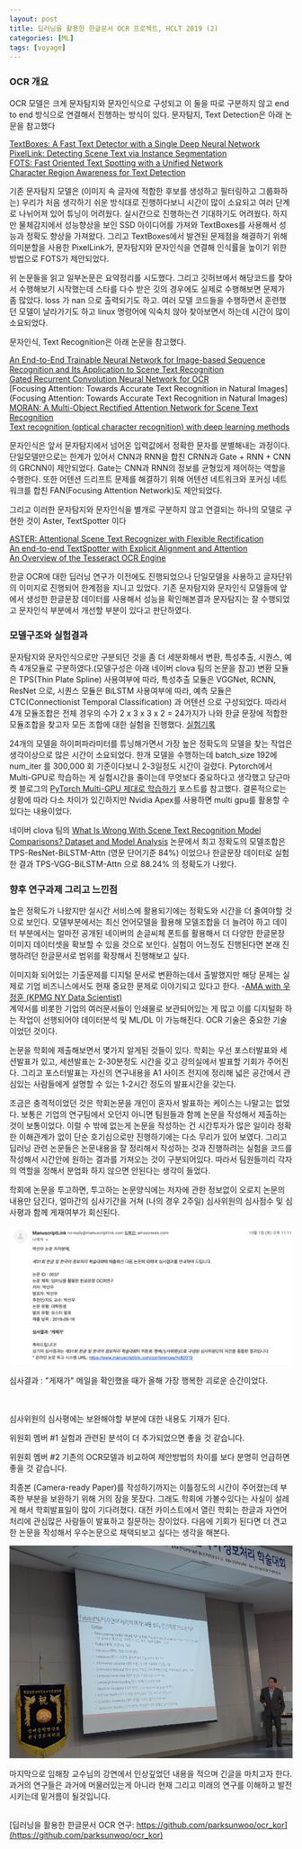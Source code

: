 ```yaml
---
layout: post
title: 딥러닝을 활용한 한글문서 OCR 프로젝트, HCLT 2019 (2)
categories: [ML]
tags: [voyage]
---
```


### OCR 개요

OCR 모델은 크게 문자탐지와 문자인식으로 구성되고 이 둘을 따로 구분하지 않고 end to end 방식으로 연결해서 진행하는 방식이 있다. 
문자탐지, Text Detection은 아래 논문을 참고했다

[TextBoxes: A Fast Text Detector with a Single Deep Neural Network](https://arxiv.org/abs/1611.06779)<br>
[PixelLink: Detecting Scene Text via Instance Segmentation](https://arxiv.org/abs/1801.01315)<br>
[FOTS: Fast Oriented Text Spotting with a Unified Network](https://arxiv.org/abs/1801.01671)<br>
[Character Region Awareness for Text Detection](https://arxiv.org/abs/1904.01941)<br>

기존 문자탐지 모델은 (이미지 속 글자에 적합한 후보를 생성하고 필터링하고 그룹화하는) 우리가 처음 생각하기 쉬운 방식대로 진행하다보니 시간이 많이 소요되고 여러 단계로 나뉘어져 있어 튜닝이 어려웠다. 실시간으로 진행하는건 기대하기도 어려웠다. 하지만 물체감지에서 성능향상을 보인 SSD 아이디어를 가져와 TextBoxes를 사용해서 성능과 정확도 향상을 가져왔다. 그리고 TextBoxes에서 발견된 문제점을 해결하기 위해 의미분할을 사용한 PixelLink가, 문자탐지와 문자인식을 연결해 인식률을 높이기 위한 방법으로 FOTS가 제안되었다. 

위 논문들을 읽고 일부논문은 요약정리를 시도했다. 그리고 깃허브에서 해당코드를 찾아서 수행해보기 시작했는데 스타를 다수 받은 깃의 경우에도 실제로 수행해보면 문제가 좀 많았다. loss 가 nan 으로 출력되기도 하고. 여러 모델 코드들을 수행하면서 훈련했던 모델이 날라가기도 하고 linux 명령어에 익숙치 않아 찾아보면서 하는데 시간이 많이 소요되었다.<br>

문자인식, Text Recognition은 아래 논문을 참고했다.

[An End-to-End Trainable Neural Network for Image-based Sequence Recognition and Its Application to Scene Text Recognition](https://arxiv.org/abs/1507.05717)<br>
[Gated Recurrent Convolution Neural Network for OCR](https://papers.nips.cc/paper/6637-gated-recurrent-convolution-neural-network-for-ocr.pdf)<br>
[Focusing Attention: Towards Accurate Text Recognition in Natural Images](Focusing Attention: Towards Accurate Text Recognition in Natural Images)<br>
[MORAN: A Multi-Object Rectified Attention Network for Scene Text Recognition](https://arxiv.org/pdf/1901.03003.pdf)<br>
[Text recognition (optical character recognition) with deep learning methods](https://github.com/clovaai/deep-text-recognition-benchmark)<br>

문자인식은 앞서 문자탐지에서 넘어온 입력값에서 정확한 문자를 분별해내는 과정이다. 단일모델만으로는 한계가 있어서 CNN과 RNN을 합친 CRNN과 Gate + RNN + CNN 의 GRCNN이 제안되었다. Gate는 CNN과 RNN의 정보를 균형있게 제어하는 역할을 수행한다. 또한 어텐션 드리프트 문제를 해결하기 위해 어텐션 네트워크와 포커싱 네트워크를 합친 FAN(Focusing Attention Network)도 제안되었다.

그리고 이러한 문자탐지와 문자인식을 별개로 구분하지 않고 연결되는 하나의 모델로 구현한 것이 Aster, TextSpotter 이다

[ASTER: Attentional Scene Text Recognizer with Flexible Rectification](https://ieeexplore.ieee.org/abstract/document/8395027/)<br>
[An end-to-end TextSpotter with Explicit Alignment and Attention](https://arxiv.org/abs/1803.03474)<br>
[An Overview of the Tesseract OCR Engine](https://static.googleusercontent.com/media/research.google.com/ko//pubs/archive/33418.pdf)<br>

한글 OCR에 대한 딥러닝 연구가 이전에도 진행되었으나 단일모델을 사용하고 글자단위의 이미지로 진행되어 한계점을 지니고 있었다. 기존 문자탐지와 문자인식 모델들에 앞에서 생성한 한글문장 데이터를 사용해서 성능을 확인해본결과 문자탐지는 잘 수행되었고 문자인식 부분에서 개선할 부분이 있다고 판단하였다. 



### 모델구조와 실험결과

문자탐지와 문자인식으로만 구분되던 것을 좀 더 세분화해서 변환, 특성추출, 시퀀스, 예측 4개모듈로 구분하였다.(모델구성은 아래 네이버 clova 팀의 논문을 참고) 변환 모듈은 TPS(Thin Plate Spline) 사용여부에 따라, 특성추출 모듈은 VGGNet, RCNN, ResNet 으로, 시퀀스 모듈은 BiLSTM 사용여부에 따라, 예측 모듈은 CTC(Connectionist Temporal Classification) 과 어텐션 으로 구성되었다. 따라서 4개 모듈조합은 전체 경우의 수가 2 x 3 x 3 x 2 = 24가지가 나와 한글 문장에 적합한 모듈조합을 찾고자 모든 조합에 대한 실험을 진행했다. [실험기록](https://github.com/parksunwoo/ocr_kor/issues)<br>

24개의 모델을 하이퍼파라미터를 튜닝해가면서 가장 높은 정확도의 모델을 찾는 작업은 생각이상으로 많은 시간이 소요되었다. 한개 모델을 수행하는데 batch_size 192에 num_iter 를 300,000 회 기준이다보니 2-3일정도 시간이 걸렸다. Pytorch에서 Multi-GPU로 학습하는 게 실험시간을 줄이는데 무엇보다 중요하다고 생각했고 당근마켓 블로그의 [PyTorch Multi-GPU 제대로 학습하기]([https://medium.com/daangn/pytorch-multi-gpu-%ED%95%99%EC%8A%B5-%EC%A0%9C%EB%8C%80%EB%A1%9C-%ED%95%98%EA%B8%B0-27270617936b](https://medium.com/daangn/pytorch-multi-gpu-학습-제대로-하기-27270617936b)) 포스트를 참고했다. 결론적으로는 상황에 따라 다소 차이가 있긴하지만 Nvidia Apex를 사용하면 multi gpu를 활용할 수 있다는 내용이었다.

네이버 clova 팀의 [What Is Wrong With Scene Text Recognition Model Comparisons? Dataset and Model Analysis](https://github.com/clovaai/deep-text-recognition-benchmark) 논문에서 최고 정확도의 모델조합은 TPS-ResNet-BiLSTM-Attn (영문 단어기준 84%) 이었으나 한글문장 데이터로 실험한 결과 TPS-VGG-BiLSTM-Attn 으로 88.24% 의 정확도가 나왔다.



### 향후 연구과제 그리고 느낀점

높은 정확도가 나왔지만 실시간 서비스에 활용되기에는 정확도와 시간을 더 줄여야할 것으로 보인다. 모델부분에서는 최신 언어모델을 활용해 모델조합을 더 늘려야 하고 데이터 부분에서는 얼마전 공개된 네이버의 손글씨체 폰트를 활용해서 더 다양한 한글문장 이미지 데이터셋을 확보할 수 있을 것으로 보인다. 실험이 어느정도 진행된다면 본래 진행하려던 한글문서로 범위를 확장해서 진행해보고 싶다.

이미지화 되어있는 기출문제를 디지털 문서로 변환하는데서 출발했지만 해당 문제는 실제로 기업 비즈니스에서도 현재 중요한 문제로 이야기되고 있다고 한다. -[AMA with 우정훈 (KPMG NY Data Scientist)](https://www.youtube.com/watch?v=h1Szcj0_kYU&list=PLIXnubKzTJX6-lOj5BkbrUy3GEqnqSz2W)<br> 계약서를 비롯한 기업의 여러문서들이 인쇄물로 보관되어있는 게 많고 이를 디지털화 하는 작업이 선행되어야 데이터분석 및 ML/DL 이 가능해진다. OCR 기술은 중요한 기술이었던 것이다.

논문을 학회에 제출해보면서 몇가지 알게된 것들이 있다. 학회는 우선 포스터발표와 세션발표가 있고, 세션발표는 2-30분정도 시간을 갖고 강의실에서 발표할 기회가 주어진다. 그리고 포스터발표는 자신의 연구내용을 A1 사이즈 전지에 정리해 넓은 공간에서 관심있는 사람들에게 설명할 수 있는 1-2시간 정도의 발표시간을 갖는다.<br> 
 
조금은 충격적이었던 것은 학회논문을 개인이 혼자서 발표하는 케이스는 나말고는 없었다. 보통은 기업의 연구팀에서 오던지 아니면 팀원들과 함께 논문을 작성해서 제출하는 것이 보통이었다. 이럴 수 밖에 없는게 논문을 작성하는 건 시간투자가 많은 일이라 정확한 이해관계가 없이 단순 호기심으로만 진행하기에는 다소 무리가 있어 보였다. 그리고 딥러닝 관련 논문들은 논문내용을 잘 정리해서 작성하는 것과 진행하려는 실험을 코드를 작성해서 시간안에 원하는 결과를 가져오는 것이 구분되어있다. 따라서 팀원들끼리 각자의 역할을 정해서 분업화 하지 않으면 안된다는 생각이 들었다. 

학회에 논문을 투고하면, 투고하는 논문양식에는 저자에 관한 정보없이 오로지 논문의 내용만 담긴다, 얼마간의 심사기간을 거쳐 (나의 경우 2주일) 심사위원의 심사점수 및 심사평과 함께 게재여부가 회신된다. <br>



![학회 결과발표메일](../images/ocr_kor3.png)

심사결과 : "게재가"  메일을 확인했을 때가 올해 가장  행복한 괴로운 순간이었다.<br><br><br>

심사위원의 심사평에는 보완해야할 부분에 대한 내용도 기재가 된다. 

위원회 멤버 #1
실험과 관련된 분석이 더 추가되었으면 좋을 것 같습니다.

위원회 멤버 #2
기존의 OCR모델과 비교하여 제안방법의 차이를 보다 분명히 언급하면 좋을 것 같습니다.



최종본 (Camera-ready Paper)를 작성하기까지는 이틀정도의 시간이 주어졌는데 부족한 부분을 보완하기 위해 거의 잠을 못잤다. 그래도 학회에 가볼수있다는 사실이 설레게 해서 학회발표일이 많이 기다려졌다. 대전 카이스트에서 열린 학회는 한글과 자연어처리에 관심많은 사람들이 발표하고 질문하는 장이었다. 다음에 기회가 된다면 더 견고한 논문을 작성해서  우수논문으로 채택되보고 싶다는 생각을 해본다.<br>

![임해창 교수님 강연](../images/ocr_kor4.jpeg)


마지막으로 임해창 교수님의 강연에서 인상깊었던 내용을 적으며 긴글을 마치고자 한다.<br>
과거의 연구들은 과거에 머물러있는게 아니라 현재 그리고 미래의 연구를 이해하고 발전시키는데 밑거름이 될것입니다.<br><br>

[딥러닝을 활용한 한글문서 OCR 연구: https://github.com/parksunwoo/ocr_kor](https://github.com/parksunwoo/ocr_kor)<br><br>


